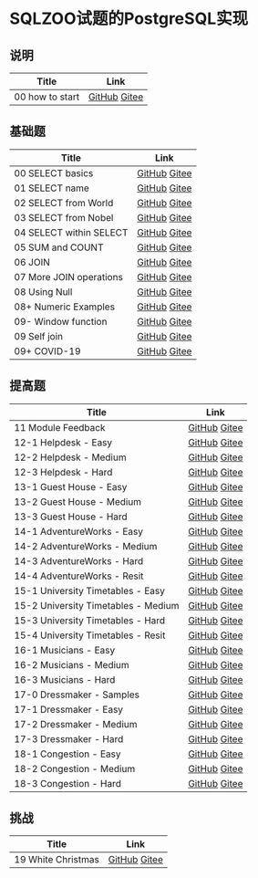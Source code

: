 # SQLZOO试题的PostgreSQL实现

## 说明

Title | Link
------|--------
00  how to start  | [GitHub](https://github.com/madlogos/sqlzoo/blob/master/PostgreSQL/00%20%20how%20to%20start.ipynb)  [Gitee](https://gitee.com/madlogos/sqlzoo/blob/master/PostgreSQL/00%20%20how%20to%20start.ipynb)

## 基础题

Title | Link
------|--------
00 SELECT basics  | [GitHub](https://github.com/madlogos/sqlzoo/blob/master/PostgreSQL/00%20SELECT%20basics.ipynb)  [Gitee](https://gitee.com/madlogos/sqlzoo/blob/master/PostgreSQL/00%20SELECT%20basics.ipynb)
01 SELECT name | [GitHub](https://github.com/madlogos/sqlzoo/blob/master/PostgreSQL/01%20SELECT%20name.ipynb)  [Gitee](https://gitee.com/madlogos/sqlzoo/blob/master/PostgreSQL/01%20SELECT%20name.ipynb)
02 SELECT from World | [GitHub](https://github.com/madlogos/sqlzoo/blob/master/PostgreSQL/02%20SELECT%20from%20World.ipynb)  [Gitee](https://gitee.com/madlogos/sqlzoo/blob/master/PostgreSQL/02%20SELECT%20from%20World.ipynb)
03 SELECT from Nobel | [GitHub](https://github.com/madlogos/sqlzoo/blob/master/PostgreSQL/03%20SELECT%20from%20Nobel.ipynb)  [Gitee](https://gitee.com/madlogos/sqlzoo/blob/master/PostgreSQL/03%20SELECT%20from%20Nobel.ipynb)
04 SELECT within SELECT | [GitHub](https://github.com/madlogos/sqlzoo/blob/master/PostgreSQL/04%20SELECT%20within%20SELECT.ipynb)  [Gitee](https://gitee.com/madlogos/sqlzoo/blob/master/PostgreSQL/04%20SELECT%20within%20SELECT.ipynb)
05 SUM and COUNT | [GitHub](https://github.com/madlogos/sqlzoo/blob/master/PostgreSQL/05%20SUM%20and%20COUNT.ipynb)  [Gitee](https://gitee.com/madlogos/sqlzoo/blob/master/PostgreSQL/05%20SUM%20and%20COUNT.ipynb)
06 JOIN | [GitHub](https://github.com/madlogos/sqlzoo/blob/master/PostgreSQL/06%20JOIN.ipynb)  [Gitee](https://gitee.com/madlogos/sqlzoo/blob/master/PostgreSQL/06%20JOIN.ipynb)
07 More JOIN operations | [GitHub](https://github.com/madlogos/sqlzoo/blob/master/PostgreSQL/07%20More%20JOIN%20operations.ipynb)  [Gitee](https://gitee.com/madlogos/sqlzoo/blob/master/PostgreSQL/07%20More%20JOIN%20operations.ipynb)
08 Using Null | [GitHub](https://github.com/madlogos/sqlzoo/blob/master/PostgreSQL/08%20Using%20Null.ipynb)  [Gitee](https://gitee.com/madlogos/sqlzoo/blob/master/PostgreSQL/08%20Using%20Null.ipynb)
08+ Numeric Examples | [GitHub](https://github.com/madlogos/sqlzoo/blob/master/PostgreSQL/08+%20Numeric%20Examples.ipynb)  [Gitee](https://gitee.com/madlogos/sqlzoo/blob/master/PostgreSQL/08+%20Numeric%20Examples.ipynb)
09- Window function | [GitHub](https://github.com/madlogos/sqlzoo/blob/master/PostgreSQL/09-%20Window%20function.ipynb)  [Gitee](https://gitee.com/madlogos/sqlzoo/blob/master/PostgreSQL/09-%20Window%20function.ipynb)
09 Self join | [GitHub](https://github.com/madlogos/sqlzoo/blob/master/PostgreSQL/09%20Self%20join.ipynb)  [Gitee](https://gitee.com/madlogos/sqlzoo/blob/master/PostgreSQL/09%20Self%20join.ipynb)
09+ COVID-19 | [GitHub](https://github.com/madlogos/sqlzoo/blob/master/PostgreSQL/09%2B%20COVID%2019.ipynb)  [Gitee](https://gitee.com/madlogos/sqlzoo/blob/master/PostgreSQL/09%2B%20COVID%2019.ipynb)

## 提高题

Title | Link
------|--------
11 Module Feedback | [GitHub](https://github.com/madlogos/sqlzoo/blob/master/PostgreSQL/11%20Module%20Feedback.ipynb)  [Gitee](https://gitee.com/madlogos/sqlzoo/blob/master/PostgreSQL/11%20Module%20Feedback.ipynb)
12-1 Helpdesk - Easy | [GitHub](https://github.com/madlogos/sqlzoo/blob/master/PostgreSQL/12-1%20Helpdesk%20-%20Easy.ipynb)  [Gitee](https://gitee.com/madlogos/sqlzoo/blob/master/PostgreSQL/12-1%20Helpdesk%20-%20Easy.ipynb)
12-2 Helpdesk - Medium | [GitHub](https://github.com/madlogos/sqlzoo/blob/master/PostgreSQL/12-2%20Helpdesk%20-%20Medium.ipynb)  [Gitee](https://gitee.com/madlogos/sqlzoo/blob/master/PostgreSQL/12-2%20Helpdesk%20-%20Medium.ipynb)
12-3 Helpdesk - Hard | [GitHub](https://github.com/madlogos/sqlzoo/blob/master/PostgreSQL/12-3%20Helpdesk%20-%20Hard.ipynb)  [Gitee](https://gitee.com/madlogos/sqlzoo/blob/master/PostgreSQL/12-3%20Helpdesk%20-%20Hard.ipynb)
13-1 Guest House - Easy | [GitHub](https://github.com/madlogos/sqlzoo/blob/master/PostgreSQL/13-1%20Guest%20House%20-%20Easy.ipynb)  [Gitee](https://gitee.com/madlogos/sqlzoo/blob/master/PostgreSQL/13-1%20Guest%20House%20-%20Easy.ipynb)
13-2 Guest House - Medium | [GitHub](https://github.com/madlogos/sqlzoo/blob/master/PostgreSQL/13-2%20Guest%20House%20-%20Medium.ipynb)  [Gitee](https://gitee.com/madlogos/sqlzoo/blob/master/PostgreSQL/13-2%20Guest%20House%20-%20Medium.ipynb)
13-3 Guest House - Hard | [GitHub](https://github.com/madlogos/sqlzoo/blob/master/PostgreSQL/13-3%20Guest%20House%20-%20Hard.ipynb)  [Gitee](https://gitee.com/madlogos/sqlzoo/blob/master/PostgreSQL/13-3%20Guest%20House%20-%20Hard.ipynb)
14-1 AdventureWorks - Easy | [GitHub](https://github.com/madlogos/sqlzoo/blob/master/PostgreSQL/14-1%20AdventureWorks%20-%20Easy.ipynb)  [Gitee](https://gitee.com/madlogos/sqlzoo/blob/master/PostgreSQL/14-1%20AdventureWorks%20-%20Easy.ipynb)
14-2 AdventureWorks - Medium | [GitHub](https://github.com/madlogos/sqlzoo/blob/master/PostgreSQL/14-2%20AdventureWorks%20-%20Medium.ipynb)  [Gitee](https://gitee.com/madlogos/sqlzoo/blob/master/PostgreSQL/14-2%20AdventureWorks%20-%20Medium.ipynb)
14-3 AdventureWorks - Hard | [GitHub](https://github.com/madlogos/sqlzoo/blob/master/PostgreSQL/14-3%20AdventureWorks%20-%20Hard.ipynb)  [Gitee](https://gitee.com/madlogos/sqlzoo/blob/master/PostgreSQL/14-3%20AdventureWorks%20-%20Hard.ipynb)
14-4 AdventureWorks - Resit | [GitHub](https://github.com/madlogos/sqlzoo/blob/master/PostgreSQL/14-4%20AdventureWorks%20-%20Resit.ipynb)  [Gitee](https://gitee.com/madlogos/sqlzoo/blob/master/PostgreSQL/14-4%20AdventureWorks%20-%20Resit.ipynb)
15-1 University Timetables - Easy | [GitHub](https://github.com/madlogos/sqlzoo/blob/master/PostgreSQL/15-1%20University%20Timetables%20-%20Easy.ipynb)  [Gitee](https://gitee.com/madlogos/sqlzoo/blob/master/PostgreSQL/15-1%20University%20Timetables%20-%20Easy.ipynb)
15-2 University Timetables - Medium | [GitHub](https://github.com/madlogos/sqlzoo/blob/master/PostgreSQL/15-2%20University%20Timetables%20-%20Medium.ipynb)  [Gitee](https://gitee.com/madlogos/sqlzoo/blob/master/PostgreSQL/15-2%20University%20Timetables%20-%20Medium.ipynb)
15-3 University Timetables - Hard | [GitHub](https://github.com/madlogos/sqlzoo/blob/master/PostgreSQL/15-3%20University%20Timetables%20-%20Hard.ipynb)  [Gitee](https://gitee.com/madlogos/sqlzoo/blob/master/PostgreSQL/15-3%20University%20Timetables%20-%20Hard.ipynb)
15-4 University Timetables - Resit | [GitHub](https://github.com/madlogos/sqlzoo/blob/master/PostgreSQL/15-4%20University%20Timetables%20-%20Resit.ipynb)  [Gitee](https://gitee.com/madlogos/sqlzoo/blob/master/PostgreSQL/15-4%20University%20Timetables%20-%20Resit.ipynb)
16-1 Musicians - Easy | [GitHub](https://github.com/madlogos/sqlzoo/blob/master/PostgreSQL/16-1%20Musicians%20-%20Easy.ipynb)  [Gitee](https://gitee.com/madlogos/sqlzoo/blob/master/PostgreSQL/16-1%20Musicians%20-%20Easy.ipynb)
16-2 Musicians - Medium | [GitHub](https://github.com/madlogos/sqlzoo/blob/master/PostgreSQL/16-2%20Musicians%20-%20Medium.ipynb)  [Gitee](https://gitee.com/madlogos/sqlzoo/blob/master/PostgreSQL/16-2%20Musicians%20-%20Medium.ipynb)
16-3 Musicians - Hard | [GitHub](https://github.com/madlogos/sqlzoo/blob/master/PostgreSQL/16-3%20Musicians%20-%20Hard.ipynb)  [Gitee](https://gitee.com/madlogos/sqlzoo/blob/master/PostgreSQL/16-3%20Musicians%20-%20Hard.ipynb)
17-0 Dressmaker - Samples | [GitHub](https://github.com/madlogos/sqlzoo/blob/master/PostgreSQL/17-0%20Dressmaker%20-%20Samples.ipynb)  [Gitee](https://gitee.com/madlogos/sqlzoo/blob/master/PostgreSQL/17-0%20Dressmaker%20-%20Samples.ipynb)
17-1 Dressmaker - Easy | [GitHub](https://github.com/madlogos/sqlzoo/blob/master/PostgreSQL/17-1%20Dressmaker%20-%20Easy.ipynb)  [Gitee](https://gitee.com/madlogos/sqlzoo/blob/master/PostgreSQL/17-1%20Dressmaker%20-%20Easy.ipynb)
17-2 Dressmaker - Medium | [GitHub](https://github.com/madlogos/sqlzoo/blob/master/PostgreSQL/17-2%20Dressmaker%20-%20Medium.ipynb)  [Gitee](https://gitee.com/madlogos/sqlzoo/blob/master/PostgreSQL/17-2%20Dressmaker%20-%20Medium.ipynb)
17-3 Dressmaker - Hard | [GitHub](https://github.com/madlogos/sqlzoo/blob/master/PostgreSQL/17-3%20Dressmaker%20-%20Hard.ipynb)  [Gitee](https://gitee.com/madlogos/sqlzoo/blob/master/PostgreSQL/17-3%20Dressmaker%20-%20Hard.ipynb)
18-1 Congestion - Easy | [GitHub](https://github.com/madlogos/sqlzoo/blob/master/PostgreSQL/18-1%20Congestion%20-%20Easy.ipynb)  [Gitee](https://gitee.com/madlogos/sqlzoo/blob/master/PostgreSQL/18-1%20Congestion%20-%20Easy.ipynb)
18-2 Congestion - Medium | [GitHub](https://github.com/madlogos/sqlzoo/blob/master/PostgreSQL/18-2%20Congestion%20-%20Medium.ipynb)  [Gitee](https://gitee.com/madlogos/sqlzoo/blob/master/PostgreSQL/18-2%20Congestion%20-%20Medium.ipynb)
18-3 Congestion - Hard | [GitHub](https://github.com/madlogos/sqlzoo/blob/master/PostgreSQL/18-3%20Congestion%20-%20Hard.ipynb)  [Gitee](https://gitee.com/madlogos/sqlzoo/blob/master/PostgreSQL/18-3%20Congestion%20-%20Hard.ipynb)

## 挑战

Title | Link
------|--------
19 White Christmas | [GitHub](https://github.com/madlogos/sqlzoo/blob/master/PostgreSQL/19%20White%20Christmas.ipynb)  [Gitee](https://gitee.com/madlogos/sqlzoo/blob/master/PostgreSQL/19%20White%20Christmas.ipynb)
